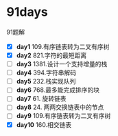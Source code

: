 # 91days
91题解
- [x] **day1** 109.有序链表转为二叉有序树  
- [x] **day2** 821.字符的最短距离  
- [ ] **day3** 1381.设计一个支持增量的栈  
- [ ] **day4** 394.字符串解码  
- [ ] **day5** 232.栈实现队列 
- [ ] **day6** 768.最多能完成排序的块 
- [ ] **day7** 61. 旋转链表
- [ ] **day8** 24. 两两交换链表中的节点
- [ ] **day9** 109.有序链表转为二叉有序树
- [x] **day10** 160.相交链表  